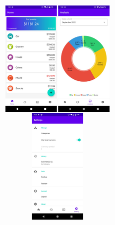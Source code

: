 <p float="left" align="center">
<img src="demo_images/Screenshot_20220909-133241.png" width=33% height=33%>
<img src="demo_images/Screenshot_20220909-133257.png" width=33% height=33%>
<img src="demo_images/Screenshot_20220909-133309.png" width=33% height=33%>
</p>